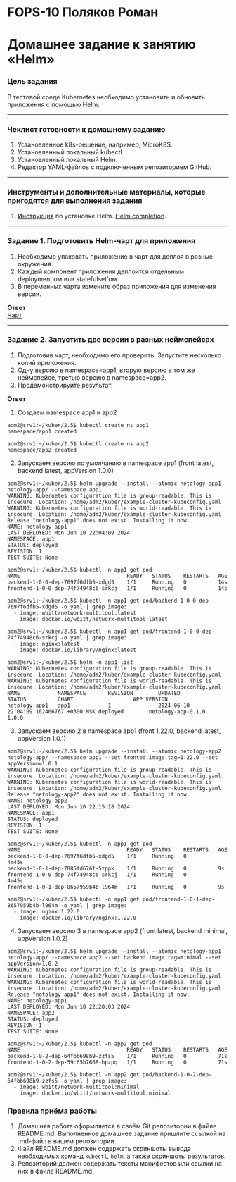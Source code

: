 # FOPS-10 Поляков Роман

# Домашнее задание к занятию «Helm»

### Цель задания

В тестовой среде Kubernetes необходимо установить и обновить приложения с помощью Helm.

------

### Чеклист готовности к домашнему заданию

1. Установленное k8s-решение, например, MicroK8S.
2. Установленный локальный kubectl.
3. Установленный локальный Helm.
4. Редактор YAML-файлов с подключенным репозиторием GitHub.

------

### Инструменты и дополнительные материалы, которые пригодятся для выполнения задания

1. [Инструкция](https://helm.sh/docs/intro/install/) по установке Helm. [Helm completion](https://helm.sh/docs/helm/helm_completion/).

------

### Задание 1. Подготовить Helm-чарт для приложения

1. Необходимо упаковать приложение в чарт для деплоя в разные окружения. 
2. Каждый компонент приложения деплоится отдельным deployment’ом или statefulset’ом.
3. В переменных чарта измените образ приложения для изменения версии.
  
**Ответ**  
[Чарт](https://github.com/bag2000/devops-netology/tree/main/12-kuber/2.5/files/netology-app)  
  
------
### Задание 2. Запустить две версии в разных неймспейсах

1. Подготовив чарт, необходимо его проверить. Запуститe несколько копий приложения.
2. Одну версию в namespace=app1, вторую версию в том же неймспейсе, третью версию в namespace=app2.
3. Продемонстрируйте результат.
  
**Ответ**  
1. Создаем namespace app1 и app2  
```
adm2@srv1:~/kuber/2.5$ kubectl create ns app1
namespace/app1 created

adm2@srv1:~/kuber/2.5$ kubectl create ns app2
namespace/app2 created
```  
  
2. Запускаем версию по умолчанию в namespace app1 (front latest, backend latest, appVersion 1.0.0)  
```
adm2@srv1:~/kuber/2.5$ helm upgrade --install --atomic netology-app1 netology-app/ --namespace app1
WARNING: Kubernetes configuration file is group-readable. This is insecure. Location: /home/adm2/kuber/example-cluster-kubeconfig.yaml
WARNING: Kubernetes configuration file is world-readable. This is insecure. Location: /home/adm2/kuber/example-cluster-kubeconfig.yaml
Release "netology-app1" does not exist. Installing it now.
NAME: netology-app1
LAST DEPLOYED: Mon Jun 10 22:04:09 2024
NAMESPACE: app1
STATUS: deployed
REVISION: 1
TEST SUITE: None

adm2@srv1:~/kuber/2.5$ kubectl -n app1 get pod
NAME                                  READY   STATUS    RESTARTS   AGE
backend-1-0-0-dep-7697f6dfb5-xdgd5    1/1     Running   0          14s
frontend-1-0-0-dep-74f74948c6-srkcj   1/1     Running   0          14s

adm2@srv1:~/kuber/2.5$ kubectl -n app1 get pod/backend-1-0-0-dep-7697f6dfb5-xdgd5 -o yaml | grep image:
  - image: wbitt/network-multitool:latest
    image: docker.io/wbitt/network-multitool:latest
	
adm2@srv1:~/kuber/2.5$ kubectl -n app1 get pod/frontend-1-0-0-dep-74f74948c6-srkcj -o yaml | grep image:
  - image: nginx:latest
    image: docker.io/library/nginx:latest

adm2@srv1:~/kuber/2.5$ helm -n app1 list
WARNING: Kubernetes configuration file is group-readable. This is insecure. Location: /home/adm2/kuber/example-cluster-kubeconfig.yaml
WARNING: Kubernetes configuration file is world-readable. This is insecure. Location: /home/adm2/kuber/example-cluster-kubeconfig.yaml
NAME            NAMESPACE       REVISION        UPDATED                                 STATUS          CHART                   APP VERSION
netology-app1   app1            1               2024-06-10 22:04:09.162406767 +0300 MSK deployed        netology-app-0.1.0      1.0.0
```  
  
3. Запускаем версию 2 в namespace app1 (front 1.22.0, backend latest, appVersion 1.0.1)  
```
adm2@srv1:~/kuber/2.5$ helm upgrade --install --atomic netology-app2 netology-app/ --namespace app1 --set fronted.image.tag=1.22.0 --set appVersion=1.0.1
WARNING: Kubernetes configuration file is group-readable. This is insecure. Location: /home/adm2/kuber/example-cluster-kubeconfig.yaml
WARNING: Kubernetes configuration file is world-readable. This is insecure. Location: /home/adm2/kuber/example-cluster-kubeconfig.yaml
Release "netology-app2" does not exist. Installing it now.
NAME: netology-app2
LAST DEPLOYED: Mon Jun 10 22:15:18 2024
NAMESPACE: app1
STATUS: deployed
REVISION: 1
TEST SUITE: None

adm2@srv1:~/kuber/2.5$ kubectl -n app1 get pod
NAME                                  READY   STATUS    RESTARTS   AGE
backend-1-0-0-dep-7697f6dfb5-xdgd5    1/1     Running   0          4m45s
backend-1-0-1-dep-7885fd676f-5zppk    1/1     Running   0          9s
frontend-1-0-0-dep-74f74948c6-srkcj   1/1     Running   0          4m45s
frontend-1-0-1-dep-8657959b4b-l964m   1/1     Running   0          9s

adm2@srv1:~/kuber/2.5$ kubectl -n app1 get pod/frontend-1-0-1-dep-8657959b4b-l964m -o yaml | grep image:
  - image: nginx:1.22.0
    image: docker.io/library/nginx:1.22.0
```  
  
4. Запускаем версию 3 в namespace app2 (front latest, backend minimal, appVersion 1.0.2)  
```
adm2@srv1:~/kuber/2.5$ helm upgrade --install --atomic netology-app1 netology-app/ --namespace app2 --set backend.image.tag=minimal --set appVersion=1.0.2
WARNING: Kubernetes configuration file is group-readable. This is insecure. Location: /home/adm2/kuber/example-cluster-kubeconfig.yaml
WARNING: Kubernetes configuration file is world-readable. This is insecure. Location: /home/adm2/kuber/example-cluster-kubeconfig.yaml
Release "netology-app1" does not exist. Installing it now.
NAME: netology-app1
LAST DEPLOYED: Mon Jun 10 22:20:03 2024
NAMESPACE: app2
STATUS: deployed
REVISION: 1
TEST SUITE: None

adm2@srv1:~/kuber/2.5$ kubectl -n app2 get pod
NAME                                  READY   STATUS    RESTARTS   AGE
backend-1-0-2-dep-64fbb698b9-zzfs5    1/1     Running   0          71s
frontend-1-0-2-dep-59c65b7668-hpzpq   1/1     Running   0          71s

adm2@srv1:~/kuber/2.5$ kubectl -n app2 get pod/backend-1-0-2-dep-64fbb698b9-zzfs5 -o yaml | grep image:
  - image: wbitt/network-multitool:minimal
    image: docker.io/wbitt/network-multitool:minimal
```  
  
### Правила приёма работы

1. Домашняя работа оформляется в своём Git репозитории в файле README.md. Выполненное домашнее задание пришлите ссылкой на .md-файл в вашем репозитории.
2. Файл README.md должен содержать скриншоты вывода необходимых команд `kubectl`, `helm`, а также скриншоты результатов.
3. Репозиторий должен содержать тексты манифестов или ссылки на них в файле README.md.
